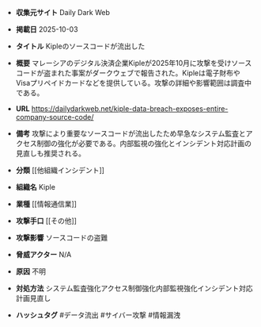 - **収集元サイト**
Daily Dark Web

- **掲載日**
2025-10-03

- **タイトル**
Kipleのソースコードが流出した

- **概要**
マレーシアのデジタル決済企業Kipleが2025年10月に攻撃を受けソースコードが盗まれた事案がダークウェブで報告された。Kipleは電子財布やVisaプリペイドカードなどを提供している。攻撃の詳細や影響範囲は調査中である。

- **URL**
https://dailydarkweb.net/kiple-data-breach-exposes-entire-company-source-code/

- **備考**
攻撃により重要なソースコードが流出したため早急なシステム監査とアクセス制御の強化が必要である。内部監視の強化とインシデント対応計画の見直しも推奨される。

- **分類**
[[他組織インシデント]]

- **組織名**
Kiple

- **業種**
[[情報通信業]]

- **攻撃手口**
[[その他]]

- **攻撃影響**
ソースコードの盗難

- **脅威アクター**
N/A

- **原因**
不明

- **対処方法**
システム監査強化アクセス制御強化内部監視強化インシデント対応計画見直し

- **ハッシュタグ**
#データ流出 #サイバー攻撃 #情報漏洩
